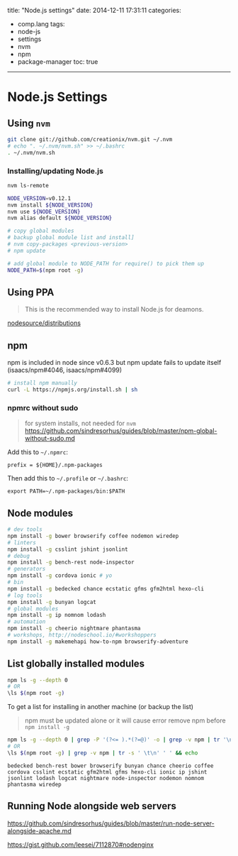 title: "Node.js settings"
date: 2014-12-11 17:31:11
categories:
- comp.lang
tags:
- node-js
- settings
- nvm
- npm
- package-manager
toc: true
---

# Node.js Settings

## Using `nvm`

```sh
git clone git://github.com/creationix/nvm.git ~/.nvm
# echo ". ~/.nvm/nvm.sh" >> ~/.bashrc
. ~/.nvm/nvm.sh
```

### Installing/updating Node.js

```sh
nvm ls-remote

NODE_VERSION=v0.12.1
nvm install ${NODE_VERSION}
nvm use ${NODE_VERSION}
nvm alias default ${NODE_VERSION}

# copy global modules
# backup global module list and install]
# nvm copy-packages <previous-version>
# npm update

# add global module to NODE_PATH for require() to pick them up
NODE_PATH=$(npm root -g)
```

## Using PPA

> This is the recommended way to install Node.js for deamons.

[nodesource/distributions](https://github.com/nodesource/distributions)

## npm

npm is included in node since v0.6.3
but npm update fails to update itself (isaacs/npm#4046, isaacs/npm#4099)

```sh
# install npm manually
curl -L https://npmjs.org/install.sh | sh
```

### npmrc without sudo

> for system installs, not needed for `nvm`  
> https://github.com/sindresorhus/guides/blob/master/npm-global-without-sudo.md

Add this to `~/.npmrc`:
```
prefix = ${HOME}/.npm-packages
```

Then add this to `~/.profile` or `~/.bashrc`:
```
export PATH=~/.npm-packages/bin:$PATH
```

## Node modules

```sh
# dev tools
npm install -g bower browserify coffee nodemon wiredep
# linters
npm install -g csslint jshint jsonlint
# debug
npm install -g bench-rest node-inspector
# generators
npm install -g cordova ionic # yo
# bin
npm install -g bedecked chance ecstatic gfms gfm2html hexo-cli
# log tools
npm install -g bunyan logcat
# global modules
npm install -g ip nomnom lodash
# automation
npm install -g cheerio nightmare phantasma
# workshops, http://nodeschool.io/#workshoppers
npm install -g makemehapi how-to-npm browserify-adventure
```

## List globally installed modules

```sh
npm ls -g --depth 0
# OR
\ls $(npm root -g)
```

To get a list for installing in another machine (or backup the list)
> npm must be updated alone or it will cause error
> remove npm before `npm install -g`

```sh
npm ls -g --depth 0 | grep -P '(?<= ).*(?=@)' -o | grep -v npm | tr '\n' ' ' && echo
# OR
\ls $(npm root -g) | grep -v npm | tr -s ' \t\n' ' ' && echo
```

```
bedecked bench-rest bower browserify bunyan chance cheerio coffee cordova csslint ecstatic gfm2html gfms hexo-cli ionic ip jshint jsonlint lodash logcat nightmare node-inspector nodemon nomnom phantasma wiredep 
```

## Running Node alongside web servers

https://github.com/sindresorhus/guides/blob/master/run-node-server-alongside-apache.md

https://gist.github.com/leesei/7112870#nodenginx
